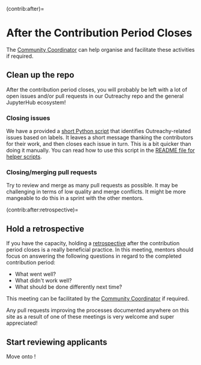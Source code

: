 (contrib:after)=

# After the Contribution Period Closes

The [Community Coordinator](comm-cord) can help organise and facilitate these
activities if required.

## Clean up the repo

After the contribution period closes, you will probably be left with a lot of
open issues and/or pull requests in our Outreachy repo and the general
JupyterHub ecosystem!

### Closing issues

We have a provided a [short Python script](https://github.com/jupyterhub/outreachy/blob/HEAD/helper-scripts/comment-close-issues.py)
that identifies Outreachy-related issues based on labels. It leaves a short
message thanking the contributors for their work, and then closes each issue in
turn. This is a bit quicker than doing it manually. You can read how to use
this script in the [README file for helper scripts](https://github.com/jupyterhub/outreachy/blob/HEAD/helper-scripts/README.md#closing-microtask-issues-after-the-contribution-period-has-closed).

### Closing/merging pull requests

Try to review and merge as many pull requests as possible. It may be challenging
in terms of low quality and merge conflicts. It might be more mangeable to do
this in a sprint with the other mentors.

(contrib:after:retrospective)=

## Hold a retrospective

If you have the capacity, holding a [retrospective](https://blog.zenhub.com/tips-and-techniques-for-better-sprint-retrospective-meetings/)
after the contribution period closes is a really beneficial practice. In this
meeting, mentors should focus on answering the following questions in regard
to the completed contribution period:

- What went well?
- What didn't work well?
- What should be done differently next time?

This meeting can be facilitated by the [Community Coordinator](comm-coord) if
required.

Any pull requests improving the processes documented anywhere on this site as
a result of one of these meetings is very welcome and super appreciated!

## Start reviewing applicants

Move onto [](review-apps)!

